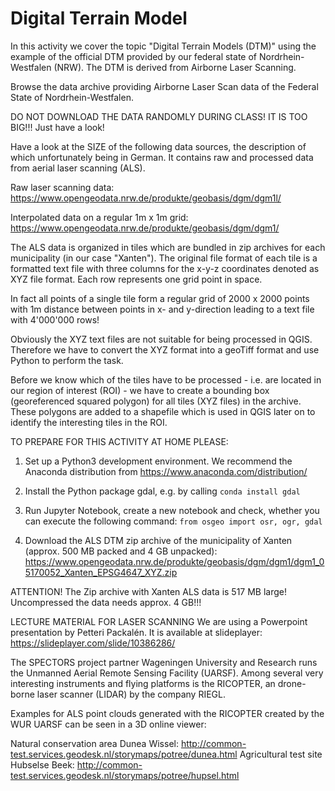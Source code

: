 # Digital Terrain Model

In this activity we cover the topic "Digital Terrain Models (DTM)" using the example of the official DTM provided by our federal state of Nordrhein-Westfalen (NRW). The DTM is derived from Airborne Laser Scanning.

Browse the data archive providing Airborne Laser Scan data of the Federal State of Nordrhein-Westfalen.

DO NOT DOWNLOAD THE DATA RANDOMLY DURING CLASS! IT IS TOO BIG!!! Just have a look!

Have a look at the SIZE of the following data sources, the description of which unfortunately being in German. It contains raw and processed data from aerial laser scanning (ALS).

Raw laser scanning data: https://www.opengeodata.nrw.de/produkte/geobasis/dgm/dgm1l/

Interpolated data on a regular 1m x 1m grid: https://www.opengeodata.nrw.de/produkte/geobasis/dgm/dgm1/

The ALS data is organized in tiles which are bundled in zip archives for each municipality (in our case "Xanten"). The original file format of each tile is a formatted text file with three columns for the x-y-z coordinates denoted as XYZ file format. Each row represents one grid point in space.

In fact all points of a single tile form a regular grid of 2000 x 2000 points with 1m distance between points in x- and y-direction leading to a text file with 4'000'000 rows!

Obviously the XYZ text files are not suitable for being processed in QGIS. Therefore we have to convert the XYZ format into a geoTiff format and use Python to perform the task.

Before we know which of the tiles have to be processed - i.e. are located in our region of interest (ROI) - we have to create a bounding box (georeferenced squared polygon) for all tiles (XYZ files) in the archive. These polygons are added to a shapefile which is used in QGIS later on to identify the interesting tiles in the ROI.

TO PREPARE FOR THIS ACTIVITY AT HOME PLEASE:

1) Set up a Python3 development environment. We recommend the Anaconda distribution from https://www.anaconda.com/distribution/

2) Install the Python package gdal, e.g. by calling `conda install gdal` 

3) Run Jupyter Notebook, create a new notebook and check, whether you can execute the following command: `from osgeo import osr, ogr, gdal`

4) Download the ALS DTM zip archive of the municipality of Xanten (approx. 500 MB packed and 4 GB unpacked): 
https://www.opengeodata.nrw.de/produkte/geobasis/dgm/dgm1/dgm1_05170052_Xanten_EPSG4647_XYZ.zip

ATTENTION! The Zip archive with Xanten ALS data is 517 MB large! Uncompressed the data needs approx. 4 GB!!!

LECTURE MATERIAL FOR LASER SCANNING
We are using a Powerpoint presentation by Petteri Packalén. It is available at slideplayer: https://slideplayer.com/slide/10386286/ 

The SPECTORS project partner Wageningen University and Research runs the Unmanned Aerial Remote Sensing Facility (UARSF). Among several very interesting instruments and flying platforms is the RICOPTER, an drone-borne laser scanner (LIDAR) by the company RIEGL.

Examples for ALS point clouds generated with the RICOPTER created by the WUR UARSF can be seen in a 3D online viewer:

Natural conservation area Dunea Wissel: http://common-test.services.geodesk.nl/storymaps/potree/dunea.html
Agricultural test site Hubselse Beek: http://common-test.services.geodesk.nl/storymaps/potree/hupsel.html
